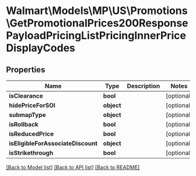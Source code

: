 # Walmart\Models\MP\US\Promotions\GetPromotionalPrices200ResponsePayloadPricingListPricingInnerPriceDisplayCodes

## Properties

Name | Type | Description | Notes
------------ | ------------- | ------------- | -------------
**isClearance** | **bool** |  | [optional]
**hidePriceForSOI** | **object** |  | [optional]
**submapType** | **object** |  | [optional]
**isRollback** | **bool** |  | [optional]
**isReducedPrice** | **bool** |  | [optional]
**isEligibleForAssociateDiscount** | **object** |  | [optional]
**isStrikethrough** | **bool** |  | [optional]


[[Back to Model list]](./) [[Back to API list]](../../../../../README.md#supported-apis) [[Back to README]](../../../../../README.md)
